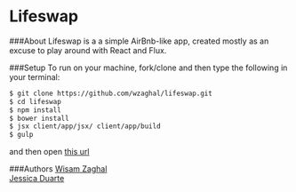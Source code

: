 # Lifeswap

###About
Lifeswap is a a simple AirBnb-like app, created mostly as an excuse to play around with React and Flux.

###Setup
To run on your machine, fork/clone and then type the following in your terminal:
```sh
$ git clone https://github.com/wzaghal/lifeswap.git
$ cd lifeswap
$ npm install
$ bower install
$ jsx client/app/jsx/ client/app/build
$ gulp
```

and then open [this url](http://localhost:3000)

###Authors
[Wisam Zaghal](https://github.com/wzaghal)  
[Jessica Duarte](https://github.com/jessynd)